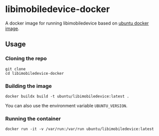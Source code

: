 # libimobiledevice-docker

A docker image for running libimobiledevice based on [ubuntu docker image](https://hub.docker.com/_/ubuntu).

## Usage

### Cloning the repo
```shell
git clone 
cd libimobiledevice-docker
```

### Building the image
```shell
docker buildx build -t ubuntu/libimobiledevice:latest .
```
You can also use the environment variable `UBUNTU_VERSION`.

### Running the container
```shell
docker run -it -v /var/run:/var/run ubuntu/libimobiledevice:latest
```

